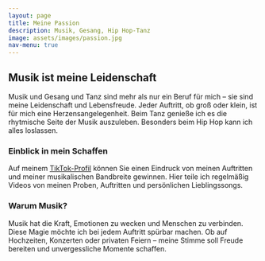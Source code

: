 ```yaml
---
layout: page
title: Meine Passion
description: Musik, Gesang, Hip Hop-Tanz
image: assets/images/passion.jpg
nav-menu: true
---
```


## Musik ist meine Leidenschaft

Musik und Gesang und Tanz sind mehr als nur ein Beruf für mich – sie sind meine Leidenschaft und Lebensfreude. Jeder Auftritt, ob groß oder klein, ist für mich eine Herzensangelegenheit. 
Beim Tanz genieße ich es die rhytmische Seite der Musik auszuleben. Besonders beim Hip Hop kann ich alles loslassen.

### Einblick in mein Schaffen

Auf meinem [TikTok-Profil](https://www.tiktok.com/@lenia.musix) können Sie einen Eindruck von meinen Auftritten und meiner musikalischen Bandbreite gewinnen. Hier teile ich regelmäßig Videos von meinen Proben, Auftritten und persönlichen Lieblingssongs.

### Warum Musik?

Musik hat die Kraft, Emotionen zu wecken und Menschen zu verbinden. Diese Magie möchte ich bei jedem Auftritt spürbar machen. Ob auf Hochzeiten, Konzerten oder privaten Feiern – meine Stimme soll Freude bereiten und unvergessliche Momente schaffen.
